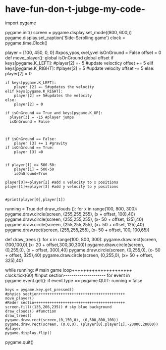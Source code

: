 # have-fun-don-t-jubge-my-code-
import pygame

pygame.init()
screen = pygame.display.set_mode((800, 600,))
pygame.display.set_caption('Side-Scrolling game')
clock = pygame.time.Clock()

player = [100, 450, 0, 0] #xpos,ypos,xvel,yvel
isOnGround = False
offset = 0
def move_player():
    global isOnGround
    global offset
    if keys[pygame.K_LEFT]:
      #player[2] =- 5 #update velocticy
       offset += 5
    elif keys[pygame.K_RIGHT]:
        #player[2] = 5 #update velocity
        offset -= 5 
    else:
        player[2] = 0 
        
 
    
    if keys[pygame.K_LEFT]:
        player [2] =- 5#updates the velocity
    elif keys[pygame.K_RIGHT]:
        player[2] =+ 5#updates the velocity
    else:
        player[2] = 0
    
    if isOnGround == True and keys[pygame.K_UP]:
      player[3] = -15 #player jumps
      isOnGround = False
    
    
    
    if isOnGround == False:
        player [3] += 1 #gravity 
    if isOnGround == True:
        player [3] =0
        
        
    if player[1] >= 500-50:
        player[1] = 500-50
        isOnGround=True
    
    player[0]+=player[2] #add x velocity to x positions 
    player[1]+=player[3] #add y velocity to y positions 

   
    #print(player[0],player[1])
running = True
def draw_clouds ():
    for x in range(100, 800, 300):
        pygame.draw.circle(screen, (255,255,255), (x + offset, 100),40)
        pygame.draw.circle(screen, (255,255,255), (x- 50 + offset, 125),40)
        pygame.draw.circle(screen, (255,255,255), (x+ 50 + offset, 125),40)
        pygame.draw.rect(screen, (255,255,255), (x- 50 + offset, 100, 100,65))


def draw_trees ():
    for x in range(100, 800, 300):
        pygame.draw.rect(screen,(100,100,0),(x- 20 + offset,300,30,300))
        pygame.draw.circle(screen, (0,255,0), (x + offset, 300),40)
        pygame.draw.circle(screen, (0,255,0), (x- 50 + offset, 325),40)
        pygame.draw.circle(screen, (0,255,0), (x+ 50 + offset, 325),40)
        
while running: # main game loop+++++++++++++++++++++
    clock.tick(60)
    #input section---------------------
    for event in pygame.event.get():
        if event.type == pygame.QUIT:
            running = false
            
    keys = pygame.key.get_pressed()
    #phyics section+++++++++++++++++++++++++++++++++++++++
    move_player()
    #Reder sectio+++++++++++++++++++++++++++++++++++++++++
    screen.fill((135,206,235)) # sky blue background
    draw_clouds() #function
    draw_trees()
    pygame.draw.rect(screen,(0,150,0), (0,500,800,100))
    pygame.draw.rect(screen, (0,0,0), (player[0],player[1],-20000,20000)) #player 
    pygame.display.flip()
    
pygame.quit()
